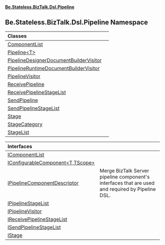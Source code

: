 #### [Be.Stateless.BizTalk.Dsl.Pipeline](README.md 'README')

## Be.Stateless.BizTalk.Dsl.Pipeline Namespace

| Classes | |
| :--- | :--- |
| [ComponentList](ComponentList.md 'Be.Stateless.BizTalk.Dsl.Pipeline.ComponentList') | |
| [Pipeline&lt;T&gt;](Pipeline_T_.md 'Be.Stateless.BizTalk.Dsl.Pipeline.Pipeline<T>') | |
| [PipelineDesignerDocumentBuilderVisitor](PipelineDesignerDocumentBuilderVisitor.md 'Be.Stateless.BizTalk.Dsl.Pipeline.PipelineDesignerDocumentBuilderVisitor') | |
| [PipelineRuntimeDocumentBuilderVisitor](PipelineRuntimeDocumentBuilderVisitor.md 'Be.Stateless.BizTalk.Dsl.Pipeline.PipelineRuntimeDocumentBuilderVisitor') | |
| [PipelineVisitor](PipelineVisitor.md 'Be.Stateless.BizTalk.Dsl.Pipeline.PipelineVisitor') | |
| [ReceivePipeline](ReceivePipeline.md 'Be.Stateless.BizTalk.Dsl.Pipeline.ReceivePipeline') | |
| [ReceivePipelineStageList](ReceivePipelineStageList.md 'Be.Stateless.BizTalk.Dsl.Pipeline.ReceivePipelineStageList') | |
| [SendPipeline](SendPipeline.md 'Be.Stateless.BizTalk.Dsl.Pipeline.SendPipeline') | |
| [SendPipelineStageList](SendPipelineStageList.md 'Be.Stateless.BizTalk.Dsl.Pipeline.SendPipelineStageList') | |
| [Stage](Stage.md 'Be.Stateless.BizTalk.Dsl.Pipeline.Stage') | |
| [StageCategory](StageCategory.md 'Be.Stateless.BizTalk.Dsl.Pipeline.StageCategory') | |
| [StageList](StageList.md 'Be.Stateless.BizTalk.Dsl.Pipeline.StageList') | |

| Interfaces | |
| :--- | :--- |
| [IComponentList](IComponentList.md 'Be.Stateless.BizTalk.Dsl.Pipeline.IComponentList') | |
| [IConfigurableComponent&lt;T,TScope&gt;](IConfigurableComponent_T,TScope_.md 'Be.Stateless.BizTalk.Dsl.Pipeline.IConfigurableComponent<T,TScope>') | |
| [IPipelineComponentDescriptor](IPipelineComponentDescriptor.md 'Be.Stateless.BizTalk.Dsl.Pipeline.IPipelineComponentDescriptor') | Merge BizTalk Server pipeline component's interfaces that are used and required by Pipeline DSL. |
| [IPipelineStageList](IPipelineStageList.md 'Be.Stateless.BizTalk.Dsl.Pipeline.IPipelineStageList') | |
| [IPipelineVisitor](IPipelineVisitor.md 'Be.Stateless.BizTalk.Dsl.Pipeline.IPipelineVisitor') | |
| [IReceivePipelineStageList](IReceivePipelineStageList.md 'Be.Stateless.BizTalk.Dsl.Pipeline.IReceivePipelineStageList') | |
| [ISendPipelineStageList](ISendPipelineStageList.md 'Be.Stateless.BizTalk.Dsl.Pipeline.ISendPipelineStageList') | |
| [IStage](IStage.md 'Be.Stateless.BizTalk.Dsl.Pipeline.IStage') | |
